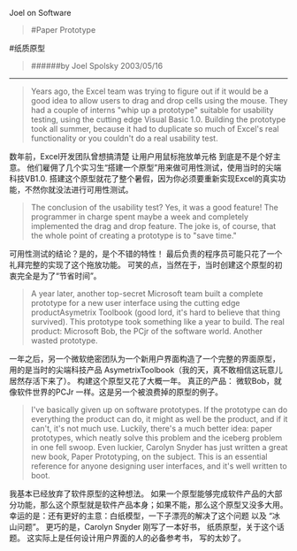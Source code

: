 Joel on Software
>#Paper Prototype

#纸质原型

>######by Joel Spolsky 2003/05/16
---


>Years ago, the Excel team was trying to figure out if it would be a good idea to allow users to drag and drop cells using the mouse. They had a couple of interns "whip up a prototype" suitable for usability testing, using the cutting edge Visual Basic 1.0. Building the prototype took all summer, because it had to duplicate so much of Excel's real functionality or you couldn't do a real usability test.

数年前，Excel开发团队曾想搞清楚 让用户用鼠标拖放单元格 到底是不是个好主意。 他们雇佣了几个实习生“搭建一个原型”用来做可用性测试，使用当时的尖端科技VB1.0. 搭建这个原型就花了整个暑假，因为你必须要重新实现Excel的真实功能，不然你就没法进行可用性测试。

>The conclusion of the usability test? Yes, it was a good feature! The programmer in charge spent maybe a week and completely implemented the drag and drop feature. The joke is, of course, that the whole point of creating a prototype is to "save time."

可用性测试的结论？是的，是个不错的特性！ 最后负责的程序员可能只花了一个礼拜完整的实现了这个拖放功能。 可笑的点，当然在于，当时创建这个原型的初衷完全是为了“节省时间”。

>A year later, another top-secret Microsoft team built a complete prototype for a new user interface using the cutting edge productAsymetrix Toolbook (good lord, it's hard to believe that thing survived). This prototype took something like a year to build. The real product: Microsoft Bob, the PCjr of the software world. Another wasted prototype.

一年之后，另一个微软绝密团队为一个新用户界面构造了一个完整的界面原型， 用的是当时的尖端科技产品 AsymetrixToolbook（我的天，真不敢相信这玩意儿居然存活下来了）。 构建这个原型又花了大概一年。 真正的产品： 微软Bob，就像软件世界的PCJr 一样。这是另一个被浪费掉的原型的例子。 

>I've basically given up on software prototypes. If the prototype can do everything the product can do, it might as well be the product, and if it can't, it's not much use. Luckily, there's a much better idea: paper prototypes, which neatly solve this problem and the iceberg problem in one fell swoop. Even luckier, Carolyn Snyder has just written a great new book, Paper Prototyping, on the subject. This is an essential reference for anyone designing user interfaces, and it's well written to boot.

我基本已经放弃了软件原型的这种想法。 如果一个原型能够完成软件产品的大部分功能，那么这个原型就是软件产品本身；如果不能，那么这个原型又没多大用。 幸运的是：还有更好的主意：白纸模型，一下子漂亮的解决了这个问题 以及 “冰山问题”。 更巧的是，Carolyn Snyder 刚写了一本好书， 纸质原型，关于这个话题。 这实际上是任何设计用户界面的人的必备参考书， 写的太妙了。 

